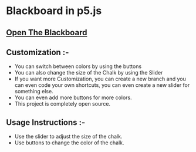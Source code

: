# Blackboard in p5.js 

## [Open The Blackboard](https://samyakbambole.github.io/p5.js-Blackboard/public/index.html{target="_blank"})

## Customization :- 
* You can switch between colors by using the buttons 
* You can also change the size of the Chalk by using the Slider 
* If you want more Customization, you can create a new branch and you can even code your own shortcuts, you can even create a new slider for something else.
* You can even add more buttons for more colors.  
* This project is completely open source. 

## Usage Instructions :- 
* Use the slider to adjust the size of the chalk. 
* Use buttons to change the color of the chalk. 